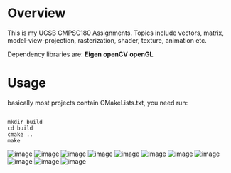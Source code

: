 # Overview
This is my UCSB CMPSC180 Assignments. Topics include vectors, matrix, model-view-projection, rasterization, shader, texture, animation etc.

Dependency libraries are:
**Eigen**
**openCV**
**openGL**

# Usage
basically most projects contain CMakeLists.txt, you need run:
```

mkdir build
cd build
cmake ..
make
```
![image](samples/s1.png)
![image](samples/s2.png)
![image](samples/s3.png)
![image](samples/s4.png)
![image](samples/s5.png)
![image](samples/s6.png)
![image](samples/s7.png)
![image](samples/s8.png)
![image](samples/s9.png)
![image](samples/s10.png)
![image](samples/s11.png)
